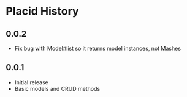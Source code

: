 Placid History
==============

0.0.2
-----

- Fix bug with Model#list so it returns model instances, not Mashes


0.0.1
-----

- Initial release
- Basic models and CRUD methods

